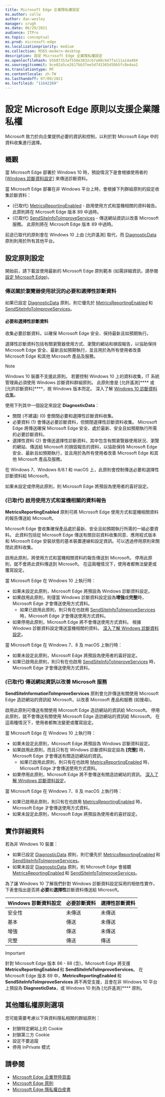 ```yaml
---
title: Microsoft Edge 企業隱私權設定
ms.author: collw
author: dan-wesley
manager: srugh
ms.date: 06/29/2021
audience: ITPro
ms.topic: conceptual
ms.prod: microsoft-edge
ms.localizationpriority: medium
ms.collection: M365-modern-desktop
description: 設定 Microsoft Edge 企業隱私權設定
ms.openlocfilehash: b5b07353af558e3832cb7a08c647fa111a14a404
ms.sourcegitcommit: bce02a5ce2617bb37ee5d743365d50b5fc8e4aa1
ms.translationtype: MT
ms.contentlocale: zh-TW
ms.lasthandoff: 07/09/2021
ms.locfileid: "11642269"
---
```

# <a name="configure-microsoft-edge-policies-to-support-enterprise-privacy"></a>設定 Microsoft Edge 原則以支援企業隱私權

Microsoft 致力於向企業提供必要的資訊和控制，以利於對 Microsoft Edge 中的資料收集進行選擇。

## <a name="overview"></a>概觀

當 Microsoft Edge 部署於 Windows 10 時，預設情況下是會根據使用者的 [[Windows 診斷資料設定]](/windows/privacy/configure-windows-diagnostic-data-in-your-organization) 來傳送診斷資料。

當 Microsoft Edge 部署在非 Windows 平台上時，會根據下列群組原則的設定收集診斷資料：

- (已取代) [MetricsReportingEnabled](./microsoft-edge-policies.md#metricsreportingenabled) - 啟用使用方式和當機相關的資料報告。 此原則將在 Microsoft Edge 版本 89 中過時。
- (已取代) [SendSiteInfoToImproveServices](./microsoft-edge-policies.md#sendsiteinfotoimproveservices) - 傳送網站資訊以改善 Microsoft 服務。 此原則將在 Microsoft Edge 版本 89 中過時。

前途已取代的原則會在 Windows 10 上由 [允許遙測][](/windows/privacy/configure-windows-diagnostic-data-in-your-organization) 取代，而 [DiagnosticData](./microsoft-edge-policies.md#diagnosticdata) 原則則用於所有其他平台。  

## <a name="configure-policy-settings"></a>設定原則設定

開始前，請下載並使用最新的 Microsoft Edge 原則範本 (如需詳細資訊，請參閱[設定 Microsoft Edge](configure-microsoft-edge.md))。

### <a name="send-required-and-optional-diagnostic-data-about-browser-usage"></a>傳送關於瀏覽器使用狀況的必要和選擇性診斷資料

如果已設定 [DiagnosticData](./microsoft-edge-policies.md#diagnosticdata) 原則，則它優先於 [MetricsReportingEnabled](./microsoft-edge-policies.md#metricsreportingenabled) 和 [SendSiteInfoToImproveServices](./microsoft-edge-policies.md#sendsiteinfotoimproveservices)。

#### <a name="required-and-optional-diagnostic-data"></a>必要和選擇性診斷資料

收集必要診斷資料，以確保 Microsoft Edge 安全、保持最新且如預期執行。

選擇性診斷資料包括有關瀏覽器使用方式、瀏覽的網站和損毀報告，以協助保持 Microsoft Edge 安全、最新且如預期執行，並且用於為所有使用者改善 Microsoft Edge 和其他 Microsoft 產品及服務。

> [!NOTE]
> Windows 10 裝置不支援此原則。 若要控制 Windows 10 上的資料收集，IT 系統管理員必須使用 Windows 診斷資料群組原則。 此原則會是 [允許遙測]**** 或 [允許診斷資料]****，視 Windows 版本而定。 深入了解 [Windows 10 診斷資料收集](/windows/privacy/configure-windows-diagnostic-data-in-your-organization)。

使用下列其中一個設定來設定 **DiagnosticData**：

- 關閉 (不建議) (0) 會關閉必要和選擇性診斷資料收集。 
- 必要資料 (1) 會傳送必要診斷資料，但關閉選擇性診斷資料收集。 Microsoft Edge 將傳送確保 Microsoft Edge 安全、處於最新、安全且如預期執行所需的必要診斷資料。 
- 選擇性資料 (2) 會傳送選擇性診斷資料，其中包含有關瀏覽器使用狀況、瀏覽的網站、傳送給 Microsoft 的損毀報告的資料，以協助保持 Microsoft Edge 安全、最新且如預期執行，並且用於為所有使用者改善 Microsoft Edge 和其他 Microsoft 產品及服務。

在 Windows 7、Windows 8/8.1 和 macOS 上，此原則會控制傳送必要和選擇性診斷資料給 Microsoft。

如果未設定或停用此原則，則 Microsoft Edge 將預設為使用者的喜好設定。

### <a name="deprecated-enable-usage-and-crash-related-data-reporting"></a>(已取代) 啟用使用方式和當機相關的資料報告

**MetricsReportingEnabled** 原則可將 Microsoft Edge 使用方式和當機相關資料的報告傳送給 Microsoft。

Microsoft Edge 會收集確保產品處於最新、安全且如預期執行所需的一組必要資料。 此資料包括從 Microsoft Edge 傳送有關目前資料收集同意、應用程式版本和 Microsoft Edge 安裝狀態的基本裝置連線和設定資訊。可以透過停用原則來關閉此資料收集。

啟用此原則，將使用方式和當機相關資料的報告傳送到 Microsoft。 停用此原則，就不會將此資料傳送到 Microsoft。 在這兩種情況下，使用者都無法變更或覆寫設定。

當 Microsoft Edge 在 Windows 10 上執行時：

- 如果未設定此原則，Microsoft Edge 將預設為 Windows 診斷資料設定。
- 如果啟用此原則，則僅當 Windows 診斷資料設定設為**增強**或**完整**時，Microsoft Edge 才會傳送使用方式資料。
  - 如果已啟用此原則，則只有在也啟用 [SendSiteInfoToImproveServices](./microsoft-edge-policies.md#sendsiteinfotoimproveservices) 時，Microsoft Edge 才會傳送使用方式資料。
- 如果停用此原則，Microsoft Edge 將不會傳送使用方式資料。 根據 Windows 診斷資料設定傳送當機相關的資料。 [深入了解 Windows 診斷資料設定](/windows/privacy/configure-windows-diagnostic-data-in-your-organization)。

當 Microsoft Edge 在 Windows 7、8 及 macOS 上執行時：

- 如果未設定此原則，Microsoft Edge 將預設為使用者的喜好設定。
-  如果已啟用此原則，則只有在也啟用 [SendSiteInfoToImproveServices](./microsoft-edge-policies.md#sendsiteinfotoimproveservices) 時，Microsoft Edge 才會傳送使用方式資料。

### <a name="deprecated-send-site-information-to-improve-microsoft-services"></a>(已取代) 傳送網站資訊以改善 Microsoft 服務

**SendSiteInformationToImproveServices** 原則會允許傳送有關使用 Microsoft Edge 造訪網站的資訊給 Microsoft，以改善 Microsoft 產品和服務 (如搜尋)。

啟用此原則可傳送有關使用 Microsoft Edge 造訪網站的資訊給 Microsoft。 停用此原則，就不會傳送有關使用 Microsoft Edge 造訪網站的資訊給 Microsoft。 在這兩種情況下，使用者都無法變更或覆寫設定。

當 Microsoft Edge 在 Windows 10 上執行時：

- 如果未設定此原則，Microsoft Edge 將預設為 Windows 診斷資料設定。
- 如果啟用此原則，而且只有在 Windows 診斷資料設定設為 **[完整]** 時，Microsoft Edge 才會傳送有關造訪網站的資訊。
  - 如果已啟用此原則，則只有在也啟用 [MetricsReportingEnabled](./microsoft-edge-policies.md#metricsreportingenabled) 時，Microsoft Edge 才會傳送使用方式資料。 
- 如果停用此原則，Microsoft Edge 將不會傳送有關造訪網站的資訊。 [深入了解 Windows 診斷資料設定](/windows/privacy/configure-windows-diagnostic-data-in-your-organization)。

當 Microsoft Edge 在 Windows 7、8 及 macOS 上執行時：

- 如果已啟用此原則，則只有在也啟用 [MetricsReportingEnabled](./microsoft-edge-policies.md#metricsreportingenabled) 時，Microsoft Edge 才會傳送使用方式資料。
- 如果未設定此原則，Microsoft Edge 將預設為使用者的喜好設定。

## <a name="implementation-details"></a>實作詳細資料

若為非 Windows 10 裝置： 
- 如果已設定 [DiagnosticData](./microsoft-edge-policies.md#diagnosticdata) 原則，則它優先於 [MetricsReportingEnabled](./microsoft-edge-policies.md#metricsreportingenabled) 和 [SendSiteInfoToImproveServices](./microsoft-edge-policies.md#sendsiteinfotoimproveservices)。 
- 如果未設定 [DiagnosticData](./microsoft-edge-policies.md#diagnosticdata) 原則，則 Microsoft Edge 會接聽 [MetricsReportingEnabled](./microsoft-edge-policies.md#metricsreportingenabled) 和 [SendSiteInfoToImproveServices](./microsoft-edge-policies.md#sendsiteinfotoimproveservices)。  

為了讓 Windows 10 了解我們針對 Windows 診斷資料設定採用的相依性實作，下表會指出是否將 **必要**和**選擇性**診斷資料傳送給 Microsoft。

| Windows 診斷資料設定 | 必要診斷資料  | 選擇性診斷資料 |
|---------------------------------|-----------------------------------------------|-----------------------------------------------------|
| 安全性                        | 未傳送                                      | 未傳送                                            |
| 基本                           | 傳送                                      | 未傳送                                            |
| 增強                        | 傳送                                          | 未傳送                                            |
| 完整                            | 傳送                                          | 傳送                                                |

> [!IMPORTANT]
> 針對 Microsoft Edge 版本 86 - 88 (含)，Microsoft Edge 將支援 **MetricsReportingEnabled** 和 **SendSiteInfoToImproveServices**。 在 Microsoft Edge 版本 89 中，**MetricsReportingEnabled** 和 **SendSiteInfoToImproveServices** 將不再受支援，且會在非 Windows 10 平台上預設為 **DiagnosticData**，或 Windows 10 則為 [允許遙測]**** 原則。

## <a name="additional-privacy-policy-options"></a>其他隱私權原則選項

您可能需要考慮以下與資料隱私相關的群組原則：

- 封鎖特定網站上的 Cookie
- 封鎖第三方 Cookie
- 設定不要追蹤
- 停用 InPrivate 模式

## <a name="see-also"></a>請參閱

- [Microsoft Edge 企業登陸頁面](https://aka.ms/EdgeEnterprise)
- [Microsoft Edge 原則](microsoft-edge-policies.md)
- [Microsoft Edge 隱私權白皮書](/microsoft-edge/privacy-whitepaper)